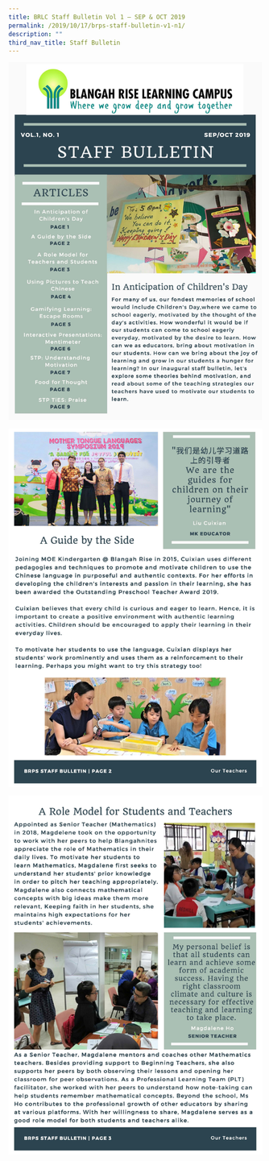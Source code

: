 ```yaml
---
title: BRLC Staff Bulletin Vol 1 – SEP & OCT 2019
permalink: /2019/10/17/brps-staff-bulletin-v1-n1/
description: ""
third_nav_title: Staff Bulletin
---
```

![](/images/BRPS-Staff-Bulletin-V1-N1-Final_Page_1.jpg)

![](/images/BRPS-Staff-Bulletin-V1-N1-Final_Page_2.jpg)

![](/images/BRPS-Staff-Bulletin-V1-N1-Final_Page_3.jpg)